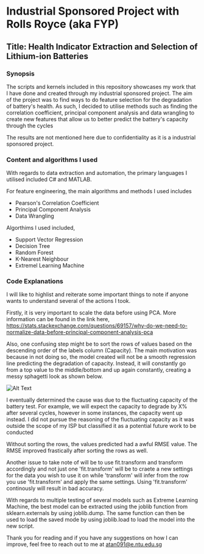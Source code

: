 # Industrial Sponsored Project with Rolls Royce (aka FYP)
## Title: Health Indicator Extraction and Selection of Lithium-ion Batteries

### Synopsis
The scripts and kernels included in this repository showcases my work that I have done and created through my industrial sponsored project. The aim of the project was to find ways to do feature selection for the degradation of battery's health. As such, I decided to utilise methods such as finding the correlation coefficient, principal component analysis and data wrangling to create new features that allow us to better predict the battery's capacity through the cycles

The results are not mentioned here due to confidentiality as it is a industrial sponsored project.

### Content and algorithms I used
With regards to data extraction and automation, the primary languages I utilised included C# and MATLAB.

For feature engineering, the main algorithms and methods I used includes
- Pearson's Correlation Coefficient
- Principal Component Analysis
- Data Wrangling

Algorthims I used included,
- Support Vector Regression
- Decision Tree
- Random Forest
- K-Nearest Neighbour
- Extremel Learning Machine


### Code Explanations
I will like to highlist and reiterate some important things to note if anyone wants to understand several of the actions I took.

Firstly, it is very important to scale the data before using PCA. More information can be found in the link here, https://stats.stackexchange.com/questions/69157/why-do-we-need-to-normalize-data-before-principal-component-analysis-pca


Also, one confusing step might be to sort the rows of values based on the descending order of the labels column (Capacity). The main motivation was because in not doing so, the model created will not be a smooth regression line predicting the degradation of capacity. Instead, it will constantly go from a top value to the middle/bottom and up again constantly, creating a messy sphagetti look as shown below.

![Alt Text](https://user-images.githubusercontent.com/64775878/82097674-f2282700-9735-11ea-92dd-b7d8d7e66d08.jpg)

I eventually determined the cause was due to the fluctuating capacity of the battery test. For example, we will expect the capacity to degrade by X% after several cycles, however in some instances, the capacity went up instead. I did not pursue the reasoning of the fluctuating capacity as it was outside the scope of my ISP but classified it as a potential future work to be conducted

Without sorting the rows, the values predicted had a awful RMSE value. The RMSE improved frastically after sorting the rows as well.


Another issue to take note of will be to use fit.transform and transform accordingly and not just one 'fit.transform' will be to craete a new settings for the data you wish to use it on while 'transform' will infer from the row you use 'fit.transform' and apply the same settings. Using 'fit.transform' continously will result in bad accuracy.


With regards to multiple testing of several models such as Extreme Learning Machine, the best model can be extracted using the joblib function from sklearn.externals by using joblib.dump. The same function can then be used to load the saved mode by using joblib.load to load the model into the new script.



Thank you for reading and if you have any suggestions on how I can improve, feel free to reach out to me at atan091@e.ntu.edu.sg
